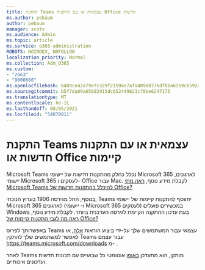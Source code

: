 ```yaml
---
title: התקנת Teams עצמאית או עם התקנות Office חדשות
ms.author: pebaum
author: pebaum
manager: scotv
ms.audience: Admin
ms.topic: article
ms.service: o365-administration
ROBOTS: NOINDEX, NOFOLLOW
localization_priority: Normal
ms.collection: Adm_O365
ms.custom:
- "2663"
- "9000660"
ms.openlocfilehash: 6409ce42a79e7c329f21594e7afa409e8776df8ba6159c6592a4be2bfa648261
ms.sourcegitcommit: b5f7da89a650d2915dc652449623c78be6247175
ms.translationtype: MT
ms.contentlocale: he-IL
ms.lasthandoff: 08/05/2021
ms.locfileid: "54078011"
---
```

# <a name="installing-teams-as-standalone-or-with-new-or-existing-office-installations"></a>התקנת Teams עצמאית או עם התקנות חדשות או Office קיימות

Microsoft Teams נכלל כחלק מהתקנות *חדשות* של יישומי Microsoft 365 לארגונים, יישומי Microsoft 365 לעסקים ו- Office עבור Mac. לקבלת מידע נוסף, [ראה מתי Microsoft Teams להיכלל בהתקנות חדשות של Office?](https://docs.microsoft.com/deployoffice/teams-install#when-will-microsoft-teams-start-being-included-with-new-installations-of-microsoft-365-apps)

בנוסף, החל מגירסה 1906 בערוץ הנוכחי, Teams  יתווסף להתקנות קיימות של יישומי Microsoft 365 לארגונים (ו- יישומי Microsoft 365 לעסקים) במכשירים פועלים Windows בעת עדכון ההתקנה הקיימת לגירסה העדכנית ביותר. לקבלת מידע נוסף, [ראה מה לגבי התקנות קיימות של Office?](https://docs.microsoft.com/deployoffice/teams-install#what-about-existing-installations-of-microsoft-365-apps)

באפשרותך לפרוס Teams עצמאי עבור המשתמשים שלך על-ידי ביצוע הוראות [אלה](https://docs.microsoft.com/MicrosoftTeams/msi-deployment), או לאפשר למשתמשים שלך להתקין Teams עבור עצמם https://teams.microsoft.com/downloads מ- .

לאחר Teams מותקן, הוא מתעדכן [באופן](https://docs.microsoft.com/deployoffice/teams-install#feature-and-quality-updates-for-microsoft-teams) אוטומטי כל שבועיים עם תכונות חדשות ועדכונים איכותיים. 

